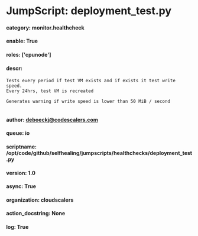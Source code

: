 
# JumpScript: deployment_test.py
        
#### category: monitor.healthcheck
#### enable: True
#### roles: ['cpunode']
#### descr: 
```
Tests every period if test VM exists and if exists it test write speed.
Every 24hrs, test VM is recreated

Generates warning if write speed is lower than 50 MiB / second


```
#### author: deboeckj@codescalers.com
#### queue: io
#### scriptname: /opt/code/github/selfhealing/jumpscripts/healthchecks/deployment_test.py
#### version: 1.0
#### async: True
#### organization: cloudscalers
#### action_docstring: None
#### log: True